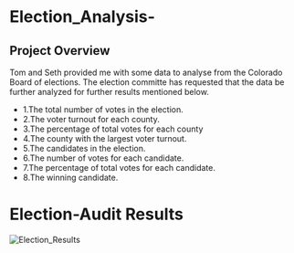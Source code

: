 # Election_Analysis-
## Project Overview

Tom and Seth provided me with some data to analyse from the Colorado Board of elections. The election committe has requested that the data be further analyzed for further results mentioned below.

- 1.The total number of votes in the election.
- 2.The voter turnout for each county.
- 3.The percentage of total votes for each county
- 4.The county with the largest voter turnout.
- 5.The candidates in the election.
- 6.The number of votes for each candidate.
- 7.The percentage of total votes for each candidate.
- 8.The winning candidate.

# Election-Audit Results 
![Election_Results](https://user-images.githubusercontent.com/55515005/137073607-68d03f36-2d4b-4a31-b581-93942970f993.png)


